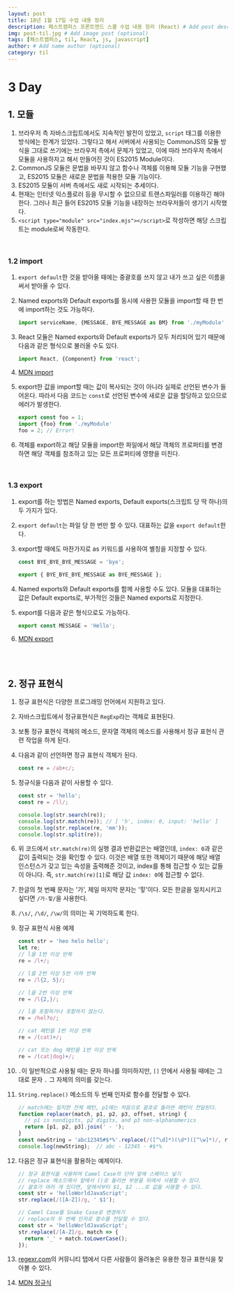 ```yaml
---
layout: post
title: 18년 1월 17일 수업 내용 정리
description: 패스트캠퍼스 프론트엔드 스쿨 수업 내용 정리 (React) # Add post description (optional)
img: post-til.jpg # Add image post (optional)
tags: [패스트캠퍼스, til, React, js, javascript]
author: # Add name author (optional)
category: til
---
```

# 3 Day

## 1. 모듈

1. 브라우저 측 자바스크립트에서도 지속적인 발전이 있었고, `script` 태그를 이용한 방식에는 한계가 있었다. 그렇다고 해서 서버에서 사용되는 CommonJS의 모듈 방식을 그대로 쓰기에는 브라우저 측에서 문제가 있었고, 이에 따라 브라우저 측에서 모듈을 사용하자고 해서 만들어진 것이 ES2015 Module이다.
2. CommonJS 모듈은 문법을 바꾸지 않고 함수나 객체를 이용해 모듈 기능을 구현했고, ES2015 모듈은 새로운 문법을 적용한 모듈 기능이다.
3. ES2015 모듈이 서버 측에서도 새로 시작되는 추세이다.
4. 현재는 인터넷 익스플로러 등을 무시할 수 없으므로 트랜스파일러를 이용하긴 해야 한다. 그러나 최근 들어 ES2015 모듈 기능을 내장하는 브라우저들이 생기기 시작했다.
5. `<script type="module" src="index.mjs"></script>`로 작성하면 해당 스크립트는 module로써 작동한다. 

<br />

### 1.2 import

1. `export default`한 것을 받아올 때에는 중괄호를 쓰지 않고 내가 쓰고 싶은 이름을 써서 받아올 수 있다.

2. Named exports와 Default exports를 동시에 사용한 모듈을 import할 때 한 번에 import하는 것도 가능하다.

   ```javascript
   import serviceName, {MESSAGE, BYE_MESSAGE as BM} from './myModule'
   ```

3. React 모듈은 Named exports와 Default exports가 모두 처리되어 있기 때문에 다음과 같은 형식으로 불러올 수도 있다.

   ```javascript
   import React, {Component} from 'react';
   ```

4. [MDN import](https://developer.mozilla.org/ko/docs/Web/JavaScript/Reference/Statements/import)

5. export한 값을 import할 때는 값이 복사되는 것이 아니라 실제로 선언된 변수가 들어온다. 따라서 다음 코드는 `const`로 선언된 변수에 새로운 값을 할당하고 있으므로 에러가 발생한다.

   ```javascript
   export const foo = 1;
   import {foo} from './myModule'
   foo = 2; // Error!
   ```

6. 객체를 export하고 해당 모듈을 import한 파일에서 해당 객체의 프로퍼티를 변경하면 해당 객체를 참조하고 있는 모든 프로퍼티에 영향을 미친다.

<br />

### 1.3 export

1. export를 하는 방법은 Named exports, Default exports(스크립트 당 딱 하나)의 두 가지가 있다.

2. `export default`는 파일 당 한 번만 할 수 있다. 대표하는 값을 `export default`한다.

3. export할 때에도 마찬가지로 as 키워드를 사용하여 별칭을 지정할 수 있다.

   ```javascript
   const BYE_BYE_BYE_MESSAGE = 'bye';

   export { BYE_BYE_BYE_MESSAGE as BYE_MESSAGE };
   ```

4. Named exports와 Default exports를 함께 사용할 수도 있다. 모듈을 대표하는 값은 Default exports로, 부가적인 것들은 Named exports로 지정한다.

5. export를 다음과 같은 형식으로도 가능하다.

   ```javascript
   export const MESSAGE = 'Hello';
   ```

6. [MDN export](https://developer.mozilla.org/ko/docs/Web/JavaScript/Reference/Statements/export)

<br />

<br />

## 2. 정규 표현식

1. 정규 표현식은 다양한 프로그래밍 언어에서 지원하고 있다.

2. 자바스크립트에서 정규표현식은 `RegExp`라는 객체로 표현된다.

3. 보통 정규 표현식 객체의 메소드, 문자열 객체의 메소드를 사용해서 정규 표현식 관련 작업을 하게 된다.

4. 다음과 같이 선언하면 정규 표현식 객체가 된다.

   ```javascript
   const re = /ab+c/;
   ```

5. 정규식을 다음과 같이 사용할 수 있다.

   ```javascript
   const str = 'hello';
   const re = /ll/;

   console.log(str.search(re));
   console.log(str.match(re)); // [ 'h', index: 0, input: 'hello' ]
   console.log(str.replace(re, 'mm'));
   console.log(str.split(re));
   ```

6. 위 코드에서 `str.match(re)`의 실행 결과 반환값은는 배열인데, `index: 0`과 같은 값이 출력되는 것을 확인할 수 있다. 이것은 배열 또한 객체이기 때문에 해당 배열 인스턴스가 갖고 있는 속성을 출력해준 것이고, index를 통해 접근할 수 있는 값들이 아니다. 즉, `str.match(re)[1]`로 해당 값 `index: 0`에 접근할 수 없다.

7. 한글의 첫 번째 문자는 '가', 제일 마지막 문자는 '힣'이다. 모든 한글을 일치시키고 싶다면 `/가-힣/`을 사용한다.

8. `/\s/`, `/\d/`, `/\w/`의 의미는 꼭 기억하도록 한다.

9. 정규 표현식 사용 예제

   ```javascript
   const str = 'heo helo hello';
   let re;
   // l을 1번 이상 반복
   re = /l+/;

   // l을 2번 이상 5번 이하 반복
   re = /l{2, 5}/;

   // l을 2번 이상 반복
   re = /l{2,}/;

   // l을 포함하거나 포함하지 않는다.
   re = /hel?o/;

   // cat 패턴을 1번 이상 반복
   re = /(cat)+/;

   // cat 또는 dog 패턴을 1번 이상 반복
   re = /(cat|dog)+/;
   ```

10. `.`이 일반적으로 사용될 때는 문자 하나를 의미하지만,  `[]` 안에서 사용될 때에는 그대로 문자 `.` 그 자체의 의미를 갖는다.

11. `String.replace()` 메소드의 두 번째 인자로 함수를 전달할 수 있다.

    ```javascript
    // match에는 일치한 전체 패턴, p1에는 처음으로 괄호로 둘러싼 패턴이 전달된다.
    function replacer(match, p1, p2, p3, offset, string) {
      // p1 is nondigits, p2 digits, and p3 non-alphanumerics
      return [p1, p2, p3].join(' - ');
    }
    const newString = 'abc12345#$*%'.replace(/([^\d]*)(\d*)([^\w]*)/, replacer);
    console.log(newString);  // abc - 12345 - #$*%
    ```

12. 다음은 정규 표현식을 활용하는 예제이다.

    ```javascript
    // 정규 표현식을 사용하여 Camel Case의 단어 앞에 스페이스 넣기
    // replace 메소드에서 앞에서 ()로 둘러싼 부분을 뒤에서 사용할 수 있다.
    // 괄호가 여러 개 있다면, 앞에서부터 $1, $2 ...로 값을 사용할 수 있다.
    const str = 'helloWorldJavaScript';
    str.replace(/([A-Z])/g, ' $1');

    // Camel Case를 Snake Case로 변경하기
    // replace의 두 번째 인자로 함수를 전달할 수 있다.
    const str = 'helloWorldJavaScript';
    str.replace(/[A-Z]/g, match => {
      return '_' + match.toLowerCase();
    });
    ```

13. [regexr.com](https://regexr.com/)의 커뮤니티 탭에서 다른 사람들이 올려놓은 유용한 정규 표현식을 찾아볼 수 있다.

14. [MDN 정규식](https://developer.mozilla.org/ko/docs/Web/JavaScript/Guide/%EC%A0%95%EA%B7%9C%EC%8B%9D)